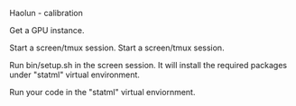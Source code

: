 Haolun - calibration

Get a GPU instance.

Start a screen/tmux session. Start a screen/tmux session. 

Run bin/setup.sh in the screen session. It will install the required packages under "statml" virtual environment. 

Run your code in the "statml" virtual enviornment.
